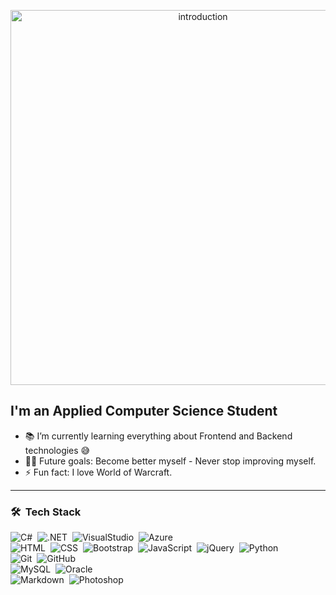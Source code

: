 <p align="center">
  <img src="https://media.giphy.com/media/ql0QnD1GnP75Zy3isr/giphy.gif" width="600px" alt="introduction"/>
</p>

## I'm an Applied Computer Science Student

- 📚 I’m currently learning everything about Frontend and Backend technologies 😅
- 💪🏼 Future goals: Become better myself - Never stop improving myself.
- ⚡ Fun fact: I love World of Warcraft.
---


### 🛠 &nbsp;Tech Stack

![C#](https://img.shields.io/badge/-C%23-05122A?style=flat&logo=c-sharp)&nbsp;
![.NET](https://img.shields.io/badge/-.NET-05122A?style=flat&logo=dotnet)&nbsp;
![VisualStudio](https://img.shields.io/badge/-Visual%20Studio-05122A?style=flat&logo=visualstudio)&nbsp;
![Azure](https://img.shields.io/badge/-Azure-05122A?style=flat&logo=azuredevops)\
![HTML](https://img.shields.io/badge/-HTML-05122A?style=flat&logo=HTML5)&nbsp;
![CSS](https://img.shields.io/badge/-CSS-05122A?style=flat&logo=CSS3&logoColor=1572B6)&nbsp;
![Bootstrap](https://img.shields.io/badge/-Bootstrap-05122A?style=flat&logo=bootstrap&logoColor=563D7C)&nbsp;
![JavaScript](https://img.shields.io/badge/-JavaScript-05122A?style=flat&logo=javascript)&nbsp;
![jQuery](https://img.shields.io/badge/-jQuery-05122A?style=flat&logo=jquery)&nbsp;
![Python](https://img.shields.io/badge/-Python-05122A?style=flat&logo=python)\
![Git](https://img.shields.io/badge/-Git-05122A?style=flat&logo=git)&nbsp;
![GitHub](https://img.shields.io/badge/-GitHub-05122A?style=flat&logo=github)\
![MySQL](https://img.shields.io/badge/-MySQL-05122A?style=flat&logo=mysql)&nbsp;
![Oracle](https://img.shields.io/badge/-Oracle-05122A?style=flat&logo=oracle)\
![Markdown](https://img.shields.io/badge/-Markdown-05122A?style=flat&logo=markdown)&nbsp;
![Photoshop](https://img.shields.io/badge/-Photoshop-05122A?style=flat&logo=adobe-photoshop)&nbsp;
